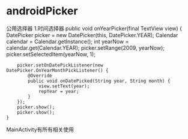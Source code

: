 # androidPicker
公用选择器
1.时间选择器
    public void onYearPicker(final TextView view) {
        DatePicker picker = new DatePicker(this, DatePicker.YEAR);
        Calendar calendar = Calendar.getInstance();
        int yearNow =  calendar.get(Calendar.YEAR);
        picker.setRange(2009, yearNow);
        picker.setSelectedItem(yearNow, 1);

        picker.setOnDatePickListener(new DatePicker.OnYearMonthPickListener() {
            @Override
            public void onDatePicked(String year, String month) {
                view.setText(year);
                repYear = year;
            }
        });
        picker.show();
        picker.show();
    }
	
MainActivity有所有相关使用